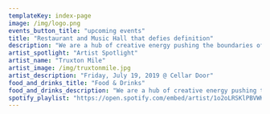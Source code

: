 ```yaml
---
templateKey: index-page
image: /img/logo.png
events_button_title: "upcoming events"
title: "Restaurant and Music Hall that defies definition"
description: "We are a hub of creative energy pushing the boundaries of collaboration in food, music, and art. Not afraid to explore new territories and shine the light on creators of all kinds - we are here to celebrate our community with you."
artist_spotlight: "Artist Spotlight"
artist_name: "Truxton Mile"
artist_image: /img/truxtonmile.jpg
artist_description: "Friday, July 19, 2019 @ Cellar Door"
food_and_drinks_title: "Food & Drinks"
food_and_drinks_description: "We are a hub of creative energy pushing the boundaries of collaboration in food, music, and art. Not afraid to explore new territories and shine the light on creators of all kinds - we are here to celebrate our community with you."
spotify_playlist: "https://open.spotify.com/embed/artist/1o2oLRSKlPBVWKTQjfpNH5"
---
```

